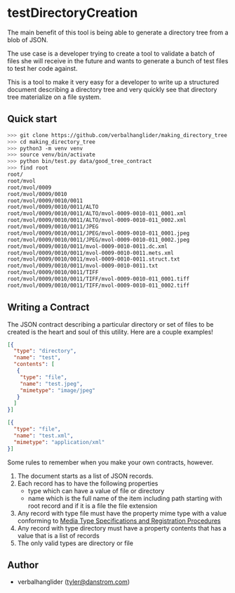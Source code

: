
# testDirectoryCreation

The main benefit of this tool is being able to generate a directory tree from a blob of JSON. 

The use case is a developer trying to create a tool to validate a batch of files she will receive in the future and wants to generate a bunch of test files to test her code against.

This is a tool to make it very easy for a developer to write up a structured document describing a directory tree and very quickly see that directory tree materialize on a file system.

## Quick start

```bash
>>> git clone https://github.com/verbalhanglider/making_directory_tree
>>> cd making_directory_tree
>>> python3 -m venv venv 
>>> source venv/bin/activate
>>> python bin/test.py data/good_tree_contract
>>> find root
root/
root/mvol
root/mvol/0009
root/mvol/0009/0010
root/mvol/0009/0010/0011
root/mvol/0009/0010/0011/ALTO
root/mvol/0009/0010/0011/ALTO/mvol-0009-0010-011_0001.xml
root/mvol/0009/0010/0011/ALTO/mvol-0009-0010-011_0002.xml
root/mvol/0009/0010/0011/JPEG
root/mvol/0009/0010/0011/JPEG/mvol-0009-0010-011_0001.jpeg
root/mvol/0009/0010/0011/JPEG/mvol-0009-0010-011_0002.jpeg
root/mvol/0009/0010/0011/mvol-0009-0010-0011.dc.xml
root/mvol/0009/0010/0011/mvol-0009-0010-0011.mets.xml
root/mvol/0009/0010/0011/mvol-0009-0010-0011.struct.txt
root/mvol/0009/0010/0011/mvol-0009-0010-0011.txt
root/mvol/0009/0010/0011/TIFF
root/mvol/0009/0010/0011/TIFF/mvol-0009-0010-011_0001.tiff
root/mvol/0009/0010/0011/TIFF/mvol-0009-0010-011_0002.tiff
```

## Writing a Contract

The JSON contract describing a particular directory or set of files to be created is the heart and soul of this utility. Here are a couple examples!

```json
[{
  "type": "directory",
  "name": "test",
  "contents": [
   {
    "type": "file",
    "name": "test.jpeg",
    "mimetype": "image/jpeg"
   }
  ]
}]
```

```json
[{
  "type": "file",
  "name": "test.xml",
  "mimetype": "application/xml"
}]
```

Some rules to remember when you make your own contracts, however.

1. The document starts as a list of JSON records.
1. Each record has to have the following properties
    - type which can have a value of file or directory
    - name which is the full name of the item including path starting with root record and if it is a file the file extension
1. Any record with type file must have the property mime type with a value conforming to [Media Type Specifications and Registration Procedures](https://tools.ietf.org/html/rfc6838)
1. Any record with type directory must have a property contents that has a value that is a list of records
1. The only valid types are directory or file

## Author

- verbalhanglider (tyler@danstrom.com)